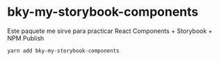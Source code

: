 
# bky-my-storybook-components

Este paquete me sirve para practicar React Components + Storybook + NPM Publish

```
yarn add bky-my-storybook-components
```

